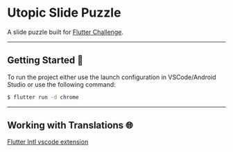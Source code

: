 # Utopic Slide Puzzle

A slide puzzle built for [Flutter Challenge](https://flutterhack.devpost.com/).

---

## Getting Started 🚀

To run the project either use the launch configuration in VSCode/Android Studio or use the following command:

```sh
$ flutter run -d chrome
```

---

## Working with Translations 🌐

[Flutter Intl vscode extension](https://marketplace.visualstudio.com/items?itemName=localizely.flutter-intl)
